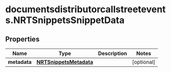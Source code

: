 # documentsdistributorcallstreetevents.NRTSnippetsSnippetData

## Properties

Name | Type | Description | Notes
------------ | ------------- | ------------- | -------------
**metadata** | [**NRTSnippetsMetadata**](NRTSnippetsMetadata.md) |  | [optional] 


